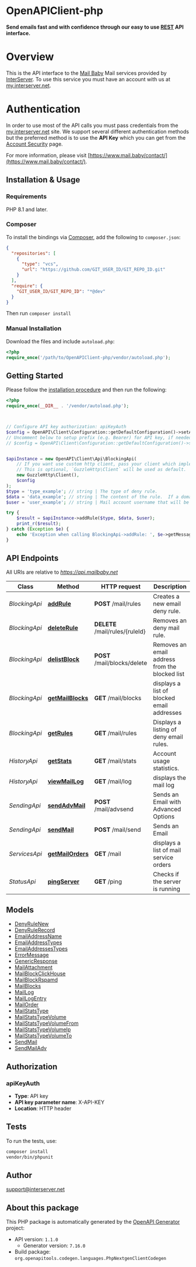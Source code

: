 # OpenAPIClient-php

**Send emails fast and with confidence through our easy to use [REST](https://en.wikipedia.org/wiki/Representational_state_transfer) API interface.**
# Overview
This is the API interface to the [Mail Baby](https//mail.baby/) Mail services provided by [InterServer](https://www.interserver.net). To use this service you must have an account with us at [my.interserver.net](https://my.interserver.net).
# Authentication
In order to use most of the API calls you must pass credentials from the [my.interserver.net](https://my.interserver.net/) site.
We support several different authentication methods but the preferred method is to use the **API Key** which you can get from the [Account Security](https://my.interserver.net/account_security) page.


For more information, please visit [https://www.mail.baby/contact/](https://www.mail.baby/contact/).

## Installation & Usage

### Requirements

PHP 8.1 and later.

### Composer

To install the bindings via [Composer](https://getcomposer.org/), add the following to `composer.json`:

```json
{
  "repositories": [
    {
      "type": "vcs",
      "url": "https://github.com/GIT_USER_ID/GIT_REPO_ID.git"
    }
  ],
  "require": {
    "GIT_USER_ID/GIT_REPO_ID": "*@dev"
  }
}
```

Then run `composer install`

### Manual Installation

Download the files and include `autoload.php`:

```php
<?php
require_once('/path/to/OpenAPIClient-php/vendor/autoload.php');
```

## Getting Started

Please follow the [installation procedure](#installation--usage) and then run the following:

```php
<?php
require_once(__DIR__ . '/vendor/autoload.php');



// Configure API key authorization: apiKeyAuth
$config = OpenAPI\Client\Configuration::getDefaultConfiguration()->setApiKey('X-API-KEY', 'YOUR_API_KEY');
// Uncomment below to setup prefix (e.g. Bearer) for API key, if needed
// $config = OpenAPI\Client\Configuration::getDefaultConfiguration()->setApiKeyPrefix('X-API-KEY', 'Bearer');


$apiInstance = new OpenAPI\Client\Api\BlockingApi(
    // If you want use custom http client, pass your client which implements `GuzzleHttp\ClientInterface`.
    // This is optional, `GuzzleHttp\Client` will be used as default.
    new GuzzleHttp\Client(),
    $config
);
$type = 'type_example'; // string | The type of deny rule.
$data = 'data_example'; // string | The content of the rule.  If a domain type rule then an example would be google.com. For a begins with type an example would be msgid-.  For the email typer an example would be user@server.com.
$user = 'user_example'; // string | Mail account username that will be tied to this rule.  If not specified the first active mail order will be used.

try {
    $result = $apiInstance->addRule($type, $data, $user);
    print_r($result);
} catch (Exception $e) {
    echo 'Exception when calling BlockingApi->addRule: ', $e->getMessage(), PHP_EOL;
}

```

## API Endpoints

All URIs are relative to *https://api.mailbaby.net*

Class | Method | HTTP request | Description
------------ | ------------- | ------------- | -------------
*BlockingApi* | [**addRule**](docs/Api/BlockingApi.md#addrule) | **POST** /mail/rules | Creates a new email deny rule.
*BlockingApi* | [**deleteRule**](docs/Api/BlockingApi.md#deleterule) | **DELETE** /mail/rules/{ruleId} | Removes an deny mail rule.
*BlockingApi* | [**delistBlock**](docs/Api/BlockingApi.md#delistblock) | **POST** /mail/blocks/delete | Removes an email address from the blocked list
*BlockingApi* | [**getMailBlocks**](docs/Api/BlockingApi.md#getmailblocks) | **GET** /mail/blocks | displays a list of blocked email addresses
*BlockingApi* | [**getRules**](docs/Api/BlockingApi.md#getrules) | **GET** /mail/rules | Displays a listing of deny email rules.
*HistoryApi* | [**getStats**](docs/Api/HistoryApi.md#getstats) | **GET** /mail/stats | Account usage statistics.
*HistoryApi* | [**viewMailLog**](docs/Api/HistoryApi.md#viewmaillog) | **GET** /mail/log | displays the mail log
*SendingApi* | [**sendAdvMail**](docs/Api/SendingApi.md#sendadvmail) | **POST** /mail/advsend | Sends an Email with Advanced Options
*SendingApi* | [**sendMail**](docs/Api/SendingApi.md#sendmail) | **POST** /mail/send | Sends an Email
*ServicesApi* | [**getMailOrders**](docs/Api/ServicesApi.md#getmailorders) | **GET** /mail | displays a list of mail service orders
*StatusApi* | [**pingServer**](docs/Api/StatusApi.md#pingserver) | **GET** /ping | Checks if the server is running

## Models

- [DenyRuleNew](docs/Model/DenyRuleNew.md)
- [DenyRuleRecord](docs/Model/DenyRuleRecord.md)
- [EmailAddressName](docs/Model/EmailAddressName.md)
- [EmailAddressTypes](docs/Model/EmailAddressTypes.md)
- [EmailAddressesTypes](docs/Model/EmailAddressesTypes.md)
- [ErrorMessage](docs/Model/ErrorMessage.md)
- [GenericResponse](docs/Model/GenericResponse.md)
- [MailAttachment](docs/Model/MailAttachment.md)
- [MailBlockClickHouse](docs/Model/MailBlockClickHouse.md)
- [MailBlockRspamd](docs/Model/MailBlockRspamd.md)
- [MailBlocks](docs/Model/MailBlocks.md)
- [MailLog](docs/Model/MailLog.md)
- [MailLogEntry](docs/Model/MailLogEntry.md)
- [MailOrder](docs/Model/MailOrder.md)
- [MailStatsType](docs/Model/MailStatsType.md)
- [MailStatsTypeVolume](docs/Model/MailStatsTypeVolume.md)
- [MailStatsTypeVolumeFrom](docs/Model/MailStatsTypeVolumeFrom.md)
- [MailStatsTypeVolumeIp](docs/Model/MailStatsTypeVolumeIp.md)
- [MailStatsTypeVolumeTo](docs/Model/MailStatsTypeVolumeTo.md)
- [SendMail](docs/Model/SendMail.md)
- [SendMailAdv](docs/Model/SendMailAdv.md)

## Authorization

### apiKeyAuth

- **Type**: API key
- **API key parameter name**: X-API-KEY
- **Location**: HTTP header


## Tests

To run the tests, use:

```bash
composer install
vendor/bin/phpunit
```

## Author

support@interserver.net

## About this package

This PHP package is automatically generated by the [OpenAPI Generator](https://openapi-generator.tech) project:

- API version: `1.1.0`
    - Generator version: `7.16.0`
- Build package: `org.openapitools.codegen.languages.PhpNextgenClientCodegen`
